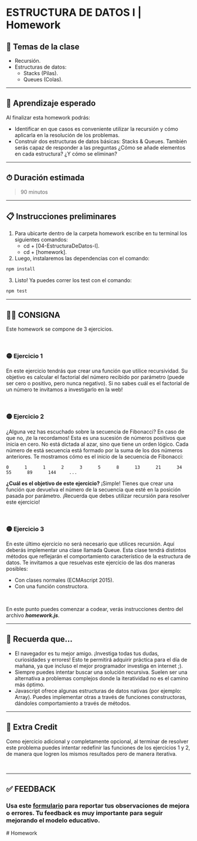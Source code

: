 # ESTRUCTURA DE DATOS I | Homework

## 📒 Temas de la clase

-  Recursión.
-  Estructuras de datos:
   -  Stacks (Pilas).
   -  Queues (Colas).

---

## 👀 Aprendizaje esperado

Al finalizar esta homework podrás:

-  Identificar en que casos es conveniente utilizar la recursión y cómo aplicarla en la resolución de los problemas.
-  Construir dos estructuras de datos básicas: Stacks & Queues. También serás capaz de responder a las preguntas ¿Cómo se añade elementos en cada estructura? ¿Y cómo se eliminan?

---

## ⏱ Duración estimada

> 90 minutos

---

## 📋 Instrucciones preliminares

1. Para ubicarte dentro de la carpeta homework escribe en tu terminal los siguientes comandos:
   -  cd + [04-EstructuraDeDatos-I].
   -  cd + [homework].
2. Luego, instalaremos las dependencias con el comando:

```javascript
npm install
```

3. Listo! Ya puedes correr los test con el comando:

```javascript
npm test
```

---

## 👩‍💻 **CONSIGNA**

Este homework se compone de 3 ejercicios.

</br >

### 🟡 **Ejercicio 1**

En este ejercicio tendrás que crear una función que utilice recursividad. Su objetivo es calcular el factorial del número recibido por parámetro (puede ser cero o positivo, pero nunca negativo). Si no sabes cuál es el factorial de un número te invitamos a investigarlo en la web!

</br >

### 🟡 **Ejercicio 2**

¿Alguna vez has escuchado sobre la secuencia de Fibonacci? En caso de que no, ¡te la recordamos! Esta es una sucesión de números positivos que inicia en cero. No está dictada al azar, sino que tiene un orden lógico. Cada número de está secuencia está formado por la suma de los dos números anteriores. Te mostramos cómo es el inicio de la secuencia de Fibonacci:

    0      1      1      2      3      5      8      13      21      34      55      89      144     ...

**¿Cuál es el objetivo de este ejercicio?** ¡Simple! Tienes que crear una función que devuelva el número de la secuencia que esté en la posición pasada por parámetro. ¡Recuerda que debes utilizar recursión para resolver este ejercicio!

</br >

### 🟡 **Ejercicio 3**

En este último ejercicio no será necesario que utilices recursión. Aquí deberás implementar una clase llamada Queue. Esta clase tendrá distintos métodos que reflejarán el comportamiento característico de la estructura de datos. Te invitamos a que resuelvas este ejercicio de las dos maneras posibles:

-  Con clases normales (ECMAscript 2015).
-  Con una función constructora.

</br >

En este punto puedes comenzar a codear, verás instrucciones dentro del archivo **_homework.js_**.

---

## 🧠 Recuerda que...

-  El navegador es tu mejor amigo. ¡Investiga todas tus dudas, curiosidades y errores! Esto te permitirá adquirir práctica para el día de mañana, ya que incluso el mejor programador investiga en internet ;).
-  Siempre puedes intentar buscar una solución recursiva. Suelen ser una alternativa a problemas complejos donde la iteratividad no es el camino más óptimo.
-  Javascript ofrece algunas estructuras de datos nativas (por ejemplo: Array). Puedes implementar otras a través de funciones constructoras, dándoles comportamiento a través de métodos.

---

## 📢 Extra Credit

Como ejercicio adicional y completamente opcional, al terminar de resolver este problema puedes intentar redefinir las funciones de los ejercicios 1 y 2, de manera que logren los mismos resultados pero de manera iterativa.

</br >

---

## **✅ FEEDBACK**

### Usa este [**formulario**](https://docs.google.com/forms/d/e/1FAIpQLSe1MybH_Y-xcp1RP0jKPLndLdJYg8cwyHkSb9MwSrEjoxyzWg/viewform) para reportar tus observaciones de mejora o errores. Tu feedback es muy importante para seguir mejorando el modelo educativo.
#   H o m e w o r k  
 